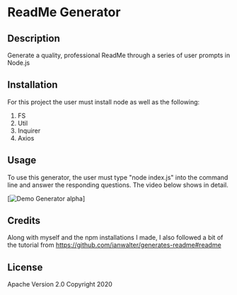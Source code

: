 # ReadMe Generator

## Description
Generate a quality, professional ReadMe through a series of user prompts in Node.js

## Installation
For this project the user must install node as well as the following:
1. FS
2. Util
3. Inquirer
4. Axios

## Usage
To use this generator, the user must type "node index.js" into the command line and answer the responding questions. The video below shows in detail.

[![Demo Generator alpha](https://youtu.be/MA2QFKX0aKE)]

## Credits
Along with myself and the npm installations I made, I also followed a bit of the tutorial from https://github.com/ianwalter/generates-readme#readme

## License 
Apache Version 2.0
Copyright 2020
